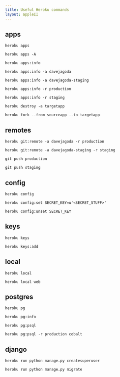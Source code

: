 ```yaml
---
title: Useful Heroku commands
layout: appleII
---
```


apps
----

`heroku apps`

`heroku apps -A`

`heroku apps:info`

`heroku apps:info -a davejagoda`

`heroku apps:info -a davejagoda-staging`

`heroku apps:info -r production`

`heroku apps:info -r staging`

`heroku destroy -a targetapp`

`heroku fork --from sourceapp --to targetapp`

remotes
-------

`heroku git:remote -a davejagoda -r production`

`heroku git:remote -a davejagoda-staging -r staging`

`git push production`

`git push staging`

config
------

`heroku config`

`heroku config:set SECRET_KEY=u'<SECRET_STUFF>'`

`heroku config:unset SECRET_KEY`

keys
----

`heroku keys`

`heroku keys:add`

local
-----

`heroku local`

`heroku local web`

postgres
--------

`heroku pg`

`heroku pg:info`

`heroku pg:psql`

`heroku pg:psql -r production cobalt`

django
------

`heroku run python manage.py createsuperuser`

`heroku run python manage.py migrate`
